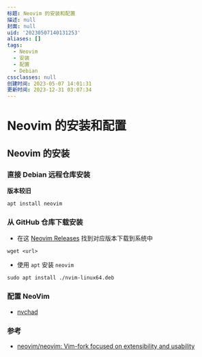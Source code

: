 ```yaml
---
标题: Neovim 的安装和配置
描述: null
封面: null
uid: '20230507140131253'
aliases: []
tags:
  - Neovim
  - 安装
  - 配置
  - Debian
cssclasses: null
创建时间: 2023-05-07 14:01:31
更新时间: 2023-12-31 03:07:34
---
```


# Neovim 的安装和配置

## Neovim 的安装

### 直接 Debian 远程仓库安装

**版本较旧**

```
apt install neovim
```

### 从 GitHub 仓库下载安装

- 在这 [Neovim Releases](https://github.com/neovim/neovim/releases) 找到对应版本下载到系统中

```shell
wget <url>
```

- 使用 `apt` 安装 `neovim`

```shell
sudo apt install ./nvim-linux64.deb
```

### 配置 NeoVim

- [nvchad](https://nvchad.com/docs/quickstart/install)

### 参考

- [neovim/neovim: Vim-fork focused on extensibility and usability](https://github.com/neovim/neovim)
